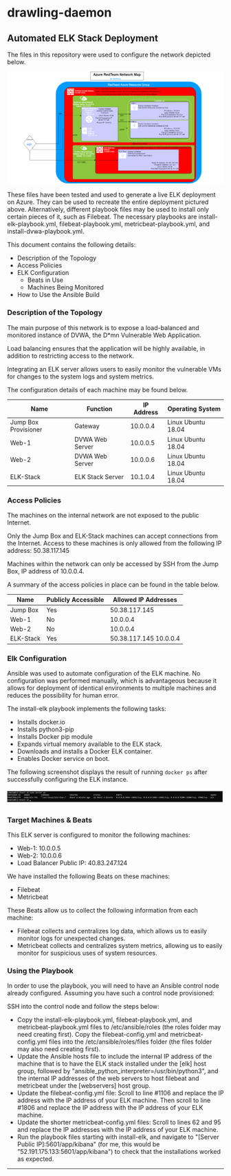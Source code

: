 # drawling-daemon
## Automated ELK Stack Deployment

The files in this repository were used to configure the network depicted below.

![RedTeam_Network_Map](Diagrams/RedTeam_Network_Map.png)

These files have been tested and used to generate a live ELK deployment on Azure. They can be used to  recreate the entire deployment pictured above. Alternatively, different playbook files may be used to install only certain pieces of it, such as Filebeat. The necessary playbooks are install-elk-playbook.yml, filebeat-playbook.yml, metricbeat-playbook.yml, and install-dvwa-playbook.yml.

This document contains the following details:
- Description of the Topology
- Access Policies
- ELK Configuration
  - Beats in Use
  - Machines Being Monitored
- How to Use the Ansible Build


### Description of the Topology

The main purpose of this network is to expose a load-balanced and monitored instance of DVWA, the D*mn Vulnerable Web Application.

Load balancing ensures that the application will be highly available, in addition to restricting access to the network.

Integrating an ELK server allows users to easily monitor the vulnerable VMs for changes to the system logs and system metrics.

The configuration details of each machine may be found below.

| Name                 | Function         | IP Address | Operating System   |
|----------------------|------------------|------------|--------------------|
| Jump Box Provisioner | Gateway          | 10.0.0.4   | Linux Ubuntu 18.04 |
| Web-1                | DVWA Web Server  | 10.0.0.5   | Linux Ubuntu 18.04 |
| Web-2                | DVWA Web Server  | 10.0.0.6   | Linux Ubuntu 18.04 |
| ELK-Stack            | ELK Stack Server | 10.1.0.4   | Linux Ubuntu 18.04 |

### Access Policies

The machines on the internal network are not exposed to the public Internet.

Only the Jump Box and ELK-Stack machines can accept connections from the Internet. Access to these machines is only allowed from the following IP address: 50.38.117.145

Machines within the network can only be accessed by SSH from the Jump Box, IP address of 10.0.0.4.

A summary of the access policies in place can be found in the table below.

| Name      | Publicly Accessible | Allowed IP Addresses   |
|-----------|---------------------|------------------------|
| Jump Box  | Yes                 | 50.38.117.145          |
| Web-1     | No                  | 10.0.0.4               |
| Web-2     | No                  | 10.0.0.4               |
| ELK-Stack | Yes                 | 50.38.117.145 10.0.0.4 |

### Elk Configuration

Ansible was used to automate configuration of the ELK machine. No configuration was performed manually, which is advantageous because it allows for deployment of identical environments to multiple machines and reduces the possibility for human error.

The install-elk playbook implements the following tasks:
- Installs docker.io
- Installs python3-pip
- Installs Docker pip module
- Expands virtual memory available to the ELK stack.
- Downloads and installs a Docker ELK container.
- Enables Docker service on boot.

The following screenshot displays the result of running `docker ps` after successfully configuring the ELK instance.

![Docker-ps-output](Ansible/docker-ps-output.png)

### Target Machines & Beats
This ELK server is configured to monitor the following machines:
- Web-1: 10.0.0.5
- Web-2: 10.0.0.6
- Load Balancer Public IP: 40.83.247.124

We have installed the following Beats on these machines:
- Filebeat
- Metricbeat

These Beats allow us to collect the following information from each machine:
- Filebeat collects and centralizes log data, which allows us to easily monitor logs for unexpected changes.
- Metricbeat collects and centralizes system metrics, allowing us to easily monitor for suspicious uses of system resources.

### Using the Playbook
In order to use the playbook, you will need to have an Ansible control node already configured. Assuming you have such a control node provisioned:

SSH into the control node and follow the steps below:
- Copy the install-elk-playbook.yml, filebeat-playbook.yml, and metricbeat-playbook.yml files to /etc/ansible/roles (the roles folder may need creating first). Copy the filebeat-config.yml and metricbeat-config.yml files into the /etc/ansible/roles/files folder (the files folder may also need creating first). 
- Update the Ansible hosts file to include the internal IP address of the machine that is to have the ELK stack installed under the [elk] host group, followed by "ansible_python_interpreter=/usr/bin/python3", and the internal IP addresses of the web servers to host filebeat and metricbeat under the [webservers] host group.
- Update the filebeat-config.yml file: Scroll to line #1106 and replace the IP address with the IP address of your ELK machine. Then scroll to line #1806 and replace the IP address with the IP address of your ELK machine.
- Update the shorter metricbeat-config.yml files: Scroll to lines 62 and 95 and replace the IP addresses with the IP address of your ELK machine.
- Run the playbook files starting with install-elk, and navigate to "[Server Public IP]:5601/app/kibana" (for me, this would be "52.191.175.133:5601/app/kibana") to check that the installations worked as expected.


****

